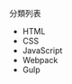  <!DOCTYPE html>
<html lang="en">
<head>
    <meta charset="UTF-8">
    <meta name="viewport" content="width=device-width, initial-scale=1.0">
    <title>Document</title>
</head>
<body>
    <aside class="tagsbox">
        <p class="title">分類列表</p>
        <div class="p-10">
            <ul class="noteCat">
                <li><a>HTML</a></li>
                <li><a>CSS</a></li>
                <li><a>JavaScript</a></li>
                <li><a>Webpack</a></li>
                <li><a>Gulp</a></li>
            </ul>
        </div>
    </aside>
    <script src="./js/all.js"></script>
</body>
</html>
